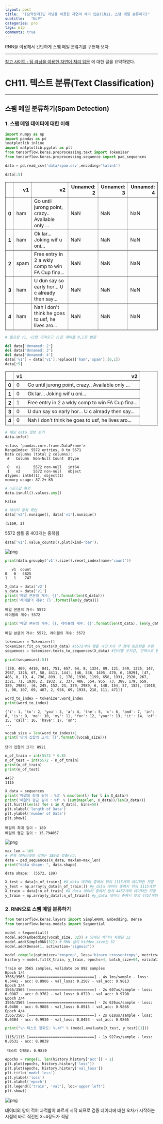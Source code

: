 ```yaml
---
layout: post
title:  "[요약정리]딥 러닝을 이용한 자연어 처리 입문(Ch11. 스팸 메일 분류하기)"
subtitle:   "NLP"
categories: pro
tags: nlp
comments: true
---
```


RNN을 이용해서 간단하게 스펨 메일 분류기를 구현해 보자

---

[참고 사이트 : 딥 러닝을 이용한 자연어 처리 입문](https://wikidocs.net/22894) 에 대한 글을 요약하였다. 




# CH11. 텍스트 분류(Text Classification)

---

## 스팸 메일 분류하기(Spam Detection)

### 1. 스팸 메일 데이터에 대한 이해


```python
import numpy as np
import pandas as pd
%matplotlib inline
import matplotlib.pyplot as plt
from tensorflow.keras.preprocessing.text import Tokenizer
from tensorflow.keras.preprocessing.sequence import pad_sequences
```


```python
data = pd.read_csv('data/spam.csv',encoding='latin1')
```


```python
data[:5]
```




<div>
<style scoped>
    .dataframe tbody tr th:only-of-type {
        vertical-align: middle;
    }

    .dataframe tbody tr th {
        vertical-align: top;
    }

    .dataframe thead th {
        text-align: right;
    }
</style>
<table border="1" class="dataframe">
  <thead>
    <tr style="text-align: right;">
      <th></th>
      <th>v1</th>
      <th>v2</th>
      <th>Unnamed: 2</th>
      <th>Unnamed: 3</th>
      <th>Unnamed: 4</th>
    </tr>
  </thead>
  <tbody>
    <tr>
      <th>0</th>
      <td>ham</td>
      <td>Go until jurong point, crazy.. Available only ...</td>
      <td>NaN</td>
      <td>NaN</td>
      <td>NaN</td>
    </tr>
    <tr>
      <th>1</th>
      <td>ham</td>
      <td>Ok lar... Joking wif u oni...</td>
      <td>NaN</td>
      <td>NaN</td>
      <td>NaN</td>
    </tr>
    <tr>
      <th>2</th>
      <td>spam</td>
      <td>Free entry in 2 a wkly comp to win FA Cup fina...</td>
      <td>NaN</td>
      <td>NaN</td>
      <td>NaN</td>
    </tr>
    <tr>
      <th>3</th>
      <td>ham</td>
      <td>U dun say so early hor... U c already then say...</td>
      <td>NaN</td>
      <td>NaN</td>
      <td>NaN</td>
    </tr>
    <tr>
      <th>4</th>
      <td>ham</td>
      <td>Nah I don't think he goes to usf, he lives aro...</td>
      <td>NaN</td>
      <td>NaN</td>
      <td>NaN</td>
    </tr>
  </tbody>
</table>
</div>




```python
# 필요한 v1, v2만 가져오고 v1은 레이블 0,1로 변환

del data['Unnamed: 2']
del data['Unnamed: 3']
del data['Unnamed: 4']
data['v1'] = data['v1'].replace(['ham','spam'],[0,1])
data[:5]
```




<div>
<style scoped>
    .dataframe tbody tr th:only-of-type {
        vertical-align: middle;
    }

    .dataframe tbody tr th {
        vertical-align: top;
    }

    .dataframe thead th {
        text-align: right;
    }
</style>
<table border="1" class="dataframe">
  <thead>
    <tr style="text-align: right;">
      <th></th>
      <th>v1</th>
      <th>v2</th>
    </tr>
  </thead>
  <tbody>
    <tr>
      <th>0</th>
      <td>0</td>
      <td>Go until jurong point, crazy.. Available only ...</td>
    </tr>
    <tr>
      <th>1</th>
      <td>0</td>
      <td>Ok lar... Joking wif u oni...</td>
    </tr>
    <tr>
      <th>2</th>
      <td>1</td>
      <td>Free entry in 2 a wkly comp to win FA Cup fina...</td>
    </tr>
    <tr>
      <th>3</th>
      <td>0</td>
      <td>U dun say so early hor... U c already then say...</td>
    </tr>
    <tr>
      <th>4</th>
      <td>0</td>
      <td>Nah I don't think he goes to usf, he lives aro...</td>
    </tr>
  </tbody>
</table>
</div>




```python
# 해당 data 정보 보기
data.info()
```

    <class 'pandas.core.frame.DataFrame'>
    RangeIndex: 5572 entries, 0 to 5571
    Data columns (total 2 columns):
     #   Column  Non-Null Count  Dtype 
    ---  ------  --------------  ----- 
     0   v1      5572 non-null   int64 
     1   v2      5572 non-null   object
    dtypes: int64(1), object(1)
    memory usage: 87.2+ KB
    


```python
# null값 확인
data.isnull().values.any()
```




    False




```python
# 데이터 중복 확인
data['v2'].nunique(), data['v1'].nunique()
```




    (5169, 2)



5572 샘플 중 403개는 중복됨 


```python
data['v1'].value_counts().plot(kind='bar');
```


![png](/assets/img/post_img/2020-03-05-nlp_ch11_e01_img/output_10_0.png)



```python
print(data.groupby('v1').size().reset_index(name='count'))
```

       v1  count
    0   0   4825
    1   1    747
    


```python
X_data = data['v2']
y_data = data['v1']
print('메일 본문의 개수: {}'.format(len(X_data)))
print('레이블의 개수: {}'.format(len(y_data)))
```

    메일 본문의 개수: 5572
    레이블의 개수: 5572
    


```python
print('메일 본문의 개수: {}, 레이블의 개수: {}'.format(len(X_data), len(y_data)))
```

    메일 본문의 개수: 5572, 레이블의 개수: 5572
    


```python
tokenizer = Tokenizer()
tokenizer.fit_on_texts(X_data) #5572개의 행을 가진 X의 각 행에 토큰화를 수행
sequences = tokenizer.texts_to_sequences(X_data) #단어를 숫자값, 인덱스로 변환하여 저장
```


```python
print(sequences[:5])
```

    [[50, 469, 4410, 841, 751, 657, 64, 8, 1324, 89, 121, 349, 1325, 147, 2987, 1326, 67, 58, 4411, 144], [46, 336, 1495, 470, 6, 1929], [47, 486, 8, 19, 4, 796, 899, 2, 178, 1930, 1199, 658, 1931, 2320, 267, 2321, 71, 1930, 2, 1932, 2, 337, 486, 554, 955, 73, 388, 179, 659, 389, 2988], [6, 245, 152, 23, 379, 2989, 6, 140, 154, 57, 152], [1018, 1, 98, 107, 69, 487, 2, 956, 69, 1933, 218, 111, 471]]
    


```python
word_to_index = tokenizer.word_index
print(word_to_index)
```

    {'i': 1, 'to': 2, 'you': 3, 'a': 4, 'the': 5, 'u': 6, 'and': 7, 'in': 8, 'is': 9, 'me': 10, 'my': 11, 'for': 12, 'your': 13, 'it': 14, 'of': 15, 'call': 16, 'have': 17, 'on': 
    ...
    


```python
vocab_size = len(word_to_index)+1
print('단어 집합의 크기: {}'.format((vocab_size)))
```

    단어 집합의 크기: 8921
    


```python
n_of_train = int(5572 * 0.8)
n_of_test = int(5572 - n_of_train)
print(n_of_train)
print(n_of_test)
```

    4457
    1115
    


```python
X_data = sequences
print('메일의 최대 길이 : %d' % max(len(l) for l in X_data))
print('메일의 평균 길이 : %f' % (sum(map(len, X_data))/len(X_data)))
plt.hist([len(s) for s in X_data], bins=50)
plt.xlabel('length of Data')
plt.ylabel('number of Data')
plt.show()
```

    메일의 최대 길이 : 189
    메일의 평균 길이 : 15.794867
    


![png](/assets/img/post_img/2020-03-05-nlp_ch11_e01_img/output_19_1.png)



```python
max_len = 189
# 전체 데이터셋의 길이는 189로 맞춥니다.
data = pad_sequences(X_data, maxlen=max_len)
print("data shape: ", data.shape)
```

    data shape:  (5572, 189)
    


```python
X_test = data[n_of_train:] #X_data 데이터 중에서 뒤의 1115개의 데이터만 저장
y_test = np.array(y_data[n_of_train:]) #y_data 데이터 중에서 뒤의 1115개의 데이터만 저장
X_train = data[:n_of_train] #X_data 데이터 중에서 앞의 4457개의 데이터만 저장
y_train = np.array(y_data[:n_of_train]) #y_data 데이터 중에서 앞의 4457개의 데이터만 저장
```

### 2. RNN으로 스팸 메일 분류하기


```python
from tensorflow.keras.layers import SimpleRNN, Embedding, Dense
from tensorflow.keras.models import Sequential
```


```python
model = Sequential()
model.add(Embedding(vocab_size, 32)) # 임베딩 벡터의 차원은 32
model.add(SimpleRNN(32)) # RNN 셀의 hidden_size는 32
model.add(Dense(1, activation='sigmoid'))

model.compile(optimizer='rmsprop', loss='binary_crossentropy', metrics=['acc'])
history = model.fit(X_train, y_train, epochs=4, batch_size=64, validation_split=0.2)
```

    Train on 3565 samples, validate on 892 samples
    Epoch 1/4
    3565/3565 [==============================] - 4s 1ms/sample - loss: 0.3441 - acc: 0.8906 - val_loss: 0.2507 - val_acc: 0.9013
    Epoch 2/4
    3565/3565 [==============================] - 2s 607us/sample - loss: 0.0987 - acc: 0.9762 - val_loss: 0.0720 - val_acc: 0.9798
    Epoch 3/4
    3565/3565 [==============================] - 2s 626us/sample - loss: 0.0486 - acc: 0.9888 - val_loss: 0.0515 - val_acc: 0.9865
    Epoch 4/4
    3565/3565 [==============================] - 2s 618us/sample - loss: 0.0304 - acc: 0.9930 - val_loss: 0.0453 - val_acc: 0.9865
    


```python
print("\n 테스트 정확도: %.4f" % (model.evaluate(X_test, y_test)[1]))
```

    1115/1115 [==============================] - 1s 927us/sample - loss: 0.0531 - acc: 0.9839
    
     테스트 정확도: 0.9839
    


```python
epochs = range(1, len(history.history['acc']) + 1)
plt.plot(epochs, history.history['loss'])
plt.plot(epochs, history.history['val_loss'])
plt.title('model loss')
plt.ylabel('loss')
plt.xlabel('epoch')
plt.legend(['train', 'val'], loc='upper left')
plt.show()
```


![png](/assets/img/post_img/2020-03-05-nlp_ch11_e01_img/output_26_0.png)


데이터의 양이 적어 과적합이 빠르게 시작 되므로 검증 데이터에 대한 오차가 시작하는 시점의 바로 직전인 3~4정도가 적당
